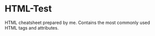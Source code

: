 # HTML-Test
HTML cheatsheet prepared by me. Contains the most commonly used HTML tags and attributes.
